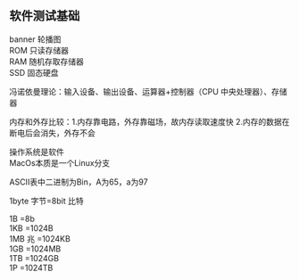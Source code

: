 ## 软件测试基础

banner 轮播图  
ROM 只读存储器    
RAM 随机存取存储器    
SSD 固态硬盘  

冯诺依曼理论：输入设备、输出设备、运算器+控制器（CPU 中央处理器）、存储器  

内存和外存比较：1.内存靠电路，外存靠磁场，故内存读取速度快          2.内存的数据在断电后会消失，外存不会   

操作系统是软件  
MacOs本质是一个Linux分支

ASCII表中二进制为Bin，A为65，a为97

1byte 字节=8bit 比特  

1B      =8b           
1KB     =1024B  
1MB 兆  =1024KB  
1GB     =1024MB  
1TB     =1024GB  
1P      =1024TB  

